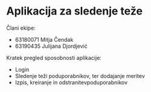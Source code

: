# Aplikacija za sledenje teže

Člani ekipe:
* 63180071 Mitja Čendak
* 63190435 Julijana Djordjević

Kratek pregled sposobnosti aplikacije:
* Login
* Sledenje teži poduporabnikov, ter dodajanje meritev
* Izpis, kreiranje in odstranitevpoduporabnikov
